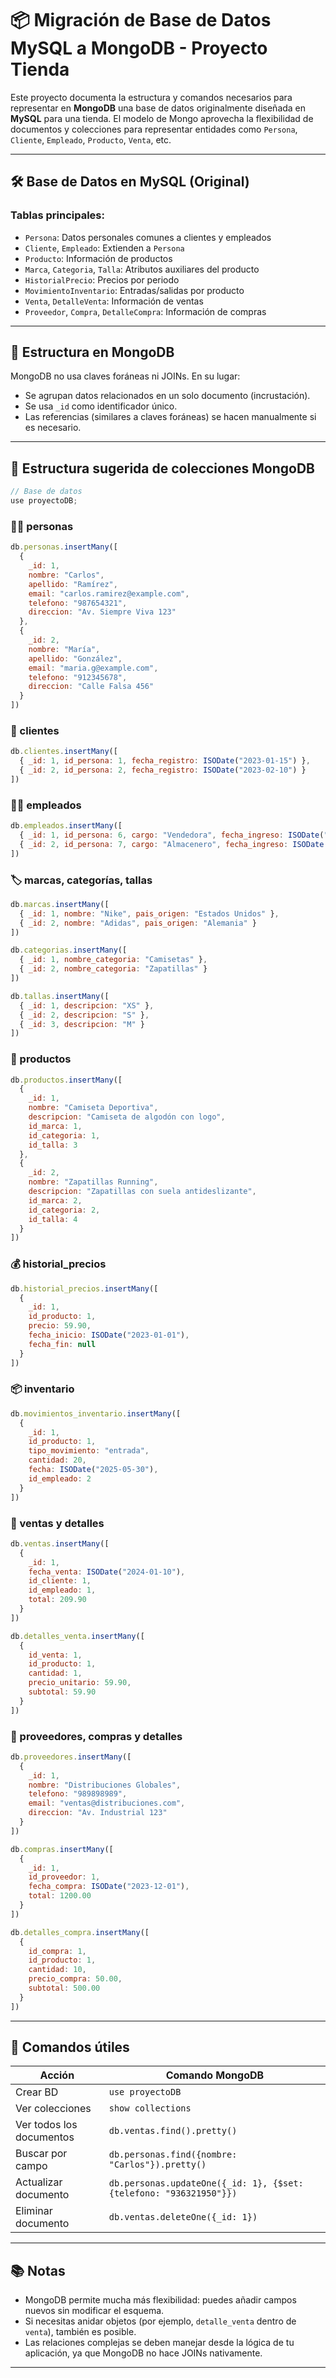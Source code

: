 # 📦 Migración de Base de Datos MySQL a MongoDB - Proyecto Tienda

Este proyecto documenta la estructura y comandos necesarios para representar en **MongoDB** una base de datos originalmente diseñada en **MySQL** para una tienda. El modelo de Mongo aprovecha la flexibilidad de documentos y colecciones para representar entidades como `Persona`, `Cliente`, `Empleado`, `Producto`, `Venta`, etc.

---

## 🛠️ Base de Datos en MySQL (Original)

### Tablas principales:
- `Persona`: Datos personales comunes a clientes y empleados
- `Cliente`, `Empleado`: Extienden a `Persona`
- `Producto`: Información de productos
- `Marca`, `Categoria`, `Talla`: Atributos auxiliares del producto
- `HistorialPrecio`: Precios por periodo
- `MovimientoInventario`: Entradas/salidas por producto
- `Venta`, `DetalleVenta`: Información de ventas
- `Proveedor`, `Compra`, `DetalleCompra`: Información de compras

---

## 🍃 Estructura en MongoDB

MongoDB no usa claves foráneas ni JOINs. En su lugar:

- Se agrupan datos relacionados en un solo documento (incrustación).
- Se usa `_id` como identificador único.
- Las referencias (similares a claves foráneas) se hacen manualmente si es necesario.

---

## 📁 Estructura sugerida de colecciones MongoDB

```js
// Base de datos
use proyectoDB;
```

### 🧍‍♂️ personas
```js
db.personas.insertMany([
  {
    _id: 1,
    nombre: "Carlos",
    apellido: "Ramírez",
    email: "carlos.ramirez@example.com",
    telefono: "987654321",
    direccion: "Av. Siempre Viva 123"
  },
  {
    _id: 2,
    nombre: "María",
    apellido: "González",
    email: "maria.g@example.com",
    telefono: "912345678",
    direccion: "Calle Falsa 456"
  }
])
```

### 👥 clientes
```js
db.clientes.insertMany([
  { _id: 1, id_persona: 1, fecha_registro: ISODate("2023-01-15") },
  { _id: 2, id_persona: 2, fecha_registro: ISODate("2023-02-10") }
])
```

### 👷‍♂️ empleados
```js
db.empleados.insertMany([
  { _id: 1, id_persona: 6, cargo: "Vendedora", fecha_ingreso: ISODate("2022-05-10") },
  { _id: 2, id_persona: 7, cargo: "Almacenero", fecha_ingreso: ISODate("2021-11-20") }
])
```

### 🏷️ marcas, categorías, tallas
```js
db.marcas.insertMany([
  { _id: 1, nombre: "Nike", pais_origen: "Estados Unidos" },
  { _id: 2, nombre: "Adidas", pais_origen: "Alemania" }
])

db.categorias.insertMany([
  { _id: 1, nombre_categoria: "Camisetas" },
  { _id: 2, nombre_categoria: "Zapatillas" }
])

db.tallas.insertMany([
  { _id: 1, descripcion: "XS" },
  { _id: 2, descripcion: "S" },
  { _id: 3, descripcion: "M" }
])
```

### 🛒 productos
```js
db.productos.insertMany([
  {
    _id: 1,
    nombre: "Camiseta Deportiva",
    descripcion: "Camiseta de algodón con logo",
    id_marca: 1,
    id_categoria: 1,
    id_talla: 3
  },
  {
    _id: 2,
    nombre: "Zapatillas Running",
    descripcion: "Zapatillas con suela antideslizante",
    id_marca: 2,
    id_categoria: 2,
    id_talla: 4
  }
])
```

### 💰 historial_precios
```js
db.historial_precios.insertMany([
  {
    _id: 1,
    id_producto: 1,
    precio: 59.90,
    fecha_inicio: ISODate("2023-01-01"),
    fecha_fin: null
  }
])
```

### 📦 inventario
```js
db.movimientos_inventario.insertMany([
  {
    _id: 1,
    id_producto: 1,
    tipo_movimiento: "entrada",
    cantidad: 20,
    fecha: ISODate("2025-05-30"),
    id_empleado: 2
  }
])
```

### 🧾 ventas y detalles
```js
db.ventas.insertMany([
  {
    _id: 1,
    fecha_venta: ISODate("2024-01-10"),
    id_cliente: 1,
    id_empleado: 1,
    total: 209.90
  }
])

db.detalles_venta.insertMany([
  {
    id_venta: 1,
    id_producto: 1,
    cantidad: 1,
    precio_unitario: 59.90,
    subtotal: 59.90
  }
])
```

### 🚚 proveedores, compras y detalles
```js
db.proveedores.insertMany([
  {
    _id: 1,
    nombre: "Distribuciones Globales",
    telefono: "989898989",
    email: "ventas@distribuciones.com",
    direccion: "Av. Industrial 123"
  }
])

db.compras.insertMany([
  {
    _id: 1,
    id_proveedor: 1,
    fecha_compra: ISODate("2023-12-01"),
    total: 1200.00
  }
])

db.detalles_compra.insertMany([
  {
    id_compra: 1,
    id_producto: 1,
    cantidad: 10,
    precio_compra: 50.00,
    subtotal: 500.00
  }
])
```

---

## 📌 Comandos útiles

| Acción                    | Comando MongoDB                                                                 |
|---------------------------|----------------------------------------------------------------------------------|
| Crear BD                  | `use proyectoDB`                                                                |
| Ver colecciones           | `show collections`                                                              |
| Ver todos los documentos  | `db.ventas.find().pretty()`                                                     |
| Buscar por campo          | `db.personas.find({nombre: "Carlos"}).pretty()`                                |
| Actualizar documento      | `db.personas.updateOne({_id: 1}, {$set: {telefono: "936321950"}})`              |
| Eliminar documento        | `db.ventas.deleteOne({_id: 1})`                                                 |

---

## 📚 Notas

- MongoDB permite mucha más flexibilidad: puedes añadir campos nuevos sin modificar el esquema.
- Si necesitas anidar objetos (por ejemplo, `detalle_venta` dentro de `venta`), también es posible.
- Las relaciones complejas se deben manejar desde la lógica de tu aplicación, ya que MongoDB no hace JOINs nativamente.

---
